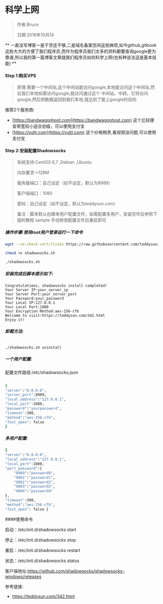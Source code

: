 # 科学上网

> 作者:Bruce
> 
> 日期:2016年10月14

**
一直没写博客一是干货还不够,二是域名备案空间这些麻烦,如今github,gitbook这些大大的方便了我们程序员,而作为程序员我们太多的资料都要查询google更为靠谱,所以我的第一篇博客文章就我们程序员如何科学上网\(也有种说法这是基本技能\)
**

#### Step 1:购买VPS

> 原理:需要一个中间站,这个中间站能访问google,本地能访问这个中间站,然后我们本地如需访问google,就访问通过这个
> 中间站，中转。它将访问google,然后把数据返回到我们本地,就达到了能上google的目的

推荐2个服务商:

* [https://bandwagonhost.com](https://bandwagonhost.com) 这个比较便宜带宽较小适合初级，可以使用支付宝
* [https://vultr.com](https://vultr.com) 这个价格稍贵,看视频没问题,可以使用支付宝

#### Step 2:安装配置Shadowsocks

> 系统支持:CentOS 6,7 ,Debian ,Ubuntu
> 
> 内存要求:&gt;128M
> 
> 服务器端口：自己设定（如不设定，默认为8989）
> 
> 客户端端口：1080
> 
> 密码：自己设定（如不设定，默认为teddysun.com）
> 
> 备注：脚本默认创建单用户配置文件，如需配置多用户，安装完毕后参照下面的教程 sample 手动修改配置文件后重启即可

##### 操作步骤:使用root用户登录运行一下命令

```bash
wget --no-check-certificate https://raw.githubusercontent.com/teddysun/shadowsocks_install/master/shadowsocks.sh

chmod +x shadowsocks.sh

./shadowsocks.sh
```

##### 安装完成后脚本提示如下:
```
Congratulations, shadowsocks install completed!
Your Server IP:your_server_ip
Your Server Port:your_server_port
Your Password:your_password
Your Local IP:127.0.0.1
Your Local Port:1080
Your Encryption Method:aes-256-cfb
Welcome to visit:https://teddysun.com/342.html
Enjoy it!
```

##### 卸载方法:



```bash

./shadowsocks.sh uninstall

```

##### 一个用户配置:
配置文件路径:/etc/shadowsocks.json

```bash

{ 
"server":"0.0.0.0", 
"server_port":8989,
"local_address":"127.0.0.1",
"local_port":1080, 
"password":"yourpassword", 
"timeout":300, 
"method":"aes-256-cfb", 
"fast_open": false
}


```

##### 多用户配置:

```bash
{ 
"server":"0.0.0.0", 
"local_address":"127.0.0.1", 
"local_port":1080, 
"port_password":{ 
    "8989":"password0", 
    "9001":"password1", 
    "9002":"password2", 
    "9003":"password3",
    "9004":"password4" 
},
"timeout":300, 
"method":"aes-256-cfb", 
"fast_open": false }


```

####使用命令

启动：/etc/init.d/shadowsocks start

停止：/etc/init.d/shadowsocks stop

重启：/etc/init.d/shadowsocks restart

状态：/etc/init.d/shadowsocks status 


客户端地址:[https:\/\/github.com\/shadowsocks\/shadowsocks-windows\/releases](https://github.com/shadowsocks/shadowsocks-windows/releases)

参考链接:

* [https:\/\/teddysun.com\/342.html](https://teddysun.com/342.html)

